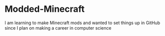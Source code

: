 # Modded-Minecraft
I am learning to make Minecraft mods and wanted to set things up in GitHub since I plan on making a career in computer science
